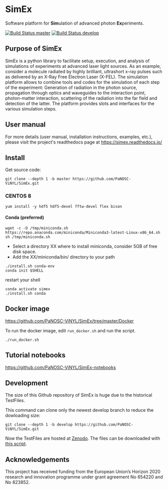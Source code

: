 SimEx
==================

Software platform for **Sim**ulation of advanced photon **Ex**periments.

[![Build Status master](https://travis-ci.org/PaNOSC-ViNYL/SimEx.svg?branch=master)](https://travis-ci.org/github/panosc-vinyl/simex/branches)
[![Build Status develop](https://travis-ci.org/PaNOSC-ViNYL/SimEx.svg?branch=develop)](https://travis-ci.org/github/panosc-vinyl/simex/branches)


## Purpose of SimEx

SimEx is a python library to facilitate setup, execution, and analysis of
simulations of experiments at advanced laser light sources.
As an example, consider a molecule radiated by highly brilliant,
ultrashort x-ray pulses such as delivered by an X-Ray Free Electron Laser (X-FEL).
The simulation platform allows to combine tools and codes for the
simulation of each step of the experiment: Generation of radiation in the
photon source, propagation through optics and waveguides to the interaction
point, photon-matter interaction, scattering of the radiation into the far
field and detection of the latter. The platform provides slots and
interfaces for the various simulation steps.

## User manual

For more details (user manual, installation instructions, examples, etc.),
please visit the project's readthedocs page at https://simex.readthedocs.io/

## Install
Get source code:
```
git clone --depth 1 -b master https://github.com/PaNOSC-ViNYL/SimEx.git
```

### CENTOS 8
```
yum install -y hdf5 hdf5-devel fftw-devel flex bison
```

#### Conda (preferred)
```
wget -c -O /tmp/miniconda.sh https://repo.anaconda.com/miniconda/Miniconda3-latest-Linux-x86_64.sh
sh /tmp/miniconda.sh
```

 * Select a directory XX where to install miniconda, consider 5GB of free disk space.
 * Add the XX/miniconda/bin/ directory to your path

```
./install.sh conda-env
conda init $SHELL
```
restart your shell
```
conda activate simex
./install.sh conda
```
<!--- ## CENTOS non conda --->

## Docker image
https://github.com/PaNOSC-ViNYL/SimEx/tree/master/Docker

To run the docker image, edit `run_docker.sh` and run the script.

```
./run_docker.sh
```

## Tutorial notebooks
https://github.com/PaNOSC-ViNYL/SimEx-notebooks

## Development
The size of this Github repository of SimEx is huge due to the historical TestFiles.

This command can clone only the newest develop branch to reduce the dowloading size:
```
git clone --depth 1 -b develop https://github.com/PaNOSC-ViNYL/SimEx.git
```
Now the TestFiles are hosted at [Zenodo](https://zenodo.org/record/3750541#.X2R9DZMzZE5).
The files can be downloaded with [this script](get_testdata.sh).


## Acknowledgements
This project has received funding from the European Union’s Horizon 2020 research
and innovation programme under grant agreement No 654220 and No 823852.
